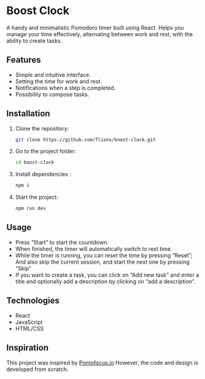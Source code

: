 # Boost Clock

A handy and minimalistic Pomodoro timer built using React. Helps you manage your time effectively, alternating between work and rest, with the ability to create tasks.

## Features

- Simple and intuitive interface.
- Setting the time for work and rest.
- Notifications when a step is completed.
- Possibility to compose tasks.

## Installation

1. Clone the repository:
   ```bash
   git clone https://github.com/flionx/boost-clock.git
   ```
2. Go to the project folder:
   ```bash
   cd boost-clock
   ```
3. Install dependencies :
   ```bash
   npm i
   ```
4. Start the project:
   ```bash
   npm run dev
   ```

## Usage

- Press “Start” to start the countdown.
- When finished, the timer will automatically switch to rest time.
- While the timer is running, you can reset the time by pressing “Reset”; And also skip the current session, and start the next one by pressing “Skip”
- If you want to create a task, you can click on “Add new task” and enter a title and optionally add a description by clicking on “add a description”.


## Technologies

- React
- JavaScript
- HTML/CSS


## Inspiration  

This project was inspired by [Pomofocus.io](https://pomofocus.io)
However, the code and design is developed from scratch.
